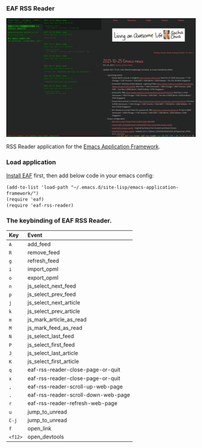 ### EAF RSS Reader

<p align="center">
  <img width="800" src="./img/screenshot.png">
</p>

RSS Reader application for the [Emacs Application Framework](https://github.com/emacs-eaf/emacs-application-framework).

### Load application

[Install EAF](https://github.com/emacs-eaf/emacs-application-framework#install) first, then add below code in your emacs config:

```Elisp
(add-to-list 'load-path "~/.emacs.d/site-lisp/emacs-application-framework/")
(require 'eaf)
(require 'eaf-rss-reader)
```

### The keybinding of EAF RSS Reader.

| Key   | Event   |
| :---- | :------ |
| `A` | add_feed |
| `R` | remove_feed |
| `g` | refresh_feed |
| `i` | import_opml |
| `o` | export_opml |
| `n` | js_select_next_feed |
| `p` | js_select_prev_feed |
| `j` | js_select_next_article |
| `k` | js_select_prev_article |
| `m` | js_mark_article_as_read |
| `M` | js_mark_feed_as_read |
| `N` | js_select_last_feed |
| `P` | js_select_first_feed |
| `J` | js_select_last_article |
| `K` | js_select_first_article |
| `q` | eaf-rss-reader-close-page-or-quit |
| `x` | eaf-rss-reader-close-page-or-quit |
| `,` | eaf-rss-reader-scroll-up-web-page |
| `.` | eaf-rss-reader-scroll-down-web-page |
| `r` | eaf-rss-reader-refresh-web-page |
| `u` | jump_to_unread |
| `C-j` | jump_to_unread |
| `f` | open_link |
| `<f12>` | open_devtools |
